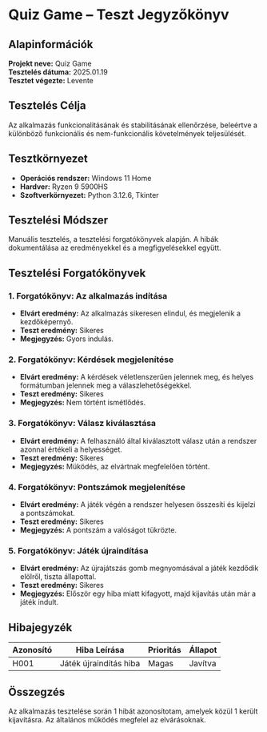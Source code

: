 # Quiz Game – Teszt Jegyzőkönyv

## Alapinformációk
**Projekt neve:** Quiz Game  
**Tesztelés dátuma:** 2025.01.19  
**Tesztet végezte:** Levente  

## Tesztelés Célja
Az alkalmazás funkcionalitásának és stabilitásának ellenőrzése, beleértve a különböző funkcionális és nem-funkcionális követelmények teljesülését.

## Tesztkörnyezet
- **Operációs rendszer:** Windows 11 Home
- **Hardver:** Ryzen 9 5900HS
- **Szoftverkörnyezet:** Python 3.12.6, Tkinter

## Tesztelési Módszer
Manuális tesztelés, a tesztelési forgatókönyvek alapján. A hibák dokumentálása az eredményekkel és a megfigyelésekkel együtt.

## Tesztelési Forgatókönyvek

### 1. Forgatókönyv: Az alkalmazás indítása
- **Elvárt eredmény:** Az alkalmazás sikeresen elindul, és megjelenik a kezdőképernyő.
- **Teszt eredmény:** Sikeres
- **Megjegyzés:** Gyors indulás.

### 2. Forgatókönyv: Kérdések megjelenítése
- **Elvárt eredmény:** A kérdések véletlenszerűen jelennek meg, és helyes formátumban jelennek meg a válaszlehetőségekkel.
- **Teszt eredmény:** Sikeres
- **Megjegyzés:** Nem történt ismétlődés.

### 3. Forgatókönyv: Válasz kiválasztása
- **Elvárt eredmény:** A felhasználó által kiválasztott válasz után a rendszer azonnal értékeli a helyességet.
- **Teszt eredmény:** Sikeres
- **Megjegyzés:** Müködés, az elvártnak megfelelően történt.

### 4. Forgatókönyv: Pontszámok megjelenítése
- **Elvárt eredmény:** A játék végén a rendszer helyesen összesíti és kijelzi a pontszámokat.
- **Teszt eredmény:** Sikeres
- **Megjegyzés:** A pontszám a valóságot tükrözte.

### 5. Forgatókönyv: Játék újraindítása
- **Elvárt eredmény:** Az újrajátszás gomb megnyomásával a játék kezdődik elölről, tiszta állapottal.
- **Teszt eredmény:** Sikeres
- **Megjegyzés:** Először egy hiba miatt kifagyott, majd kijavítás után már a játék indult. 

## Hibajegyzék
| Azonosító | Hiba Leírása                    | Prioritás  | Állapot     |
|-------------|-------------------------------|------------|-------------|
| H001        | Játék újraindítás hiba        | Magas      | Javítva     |


## Összegzés
Az alkalmazás tesztelése során 1 hibát azonosítotam, amelyek közül 1 került kijavításra. Az általános működés megfelel az elvárásoknak.

